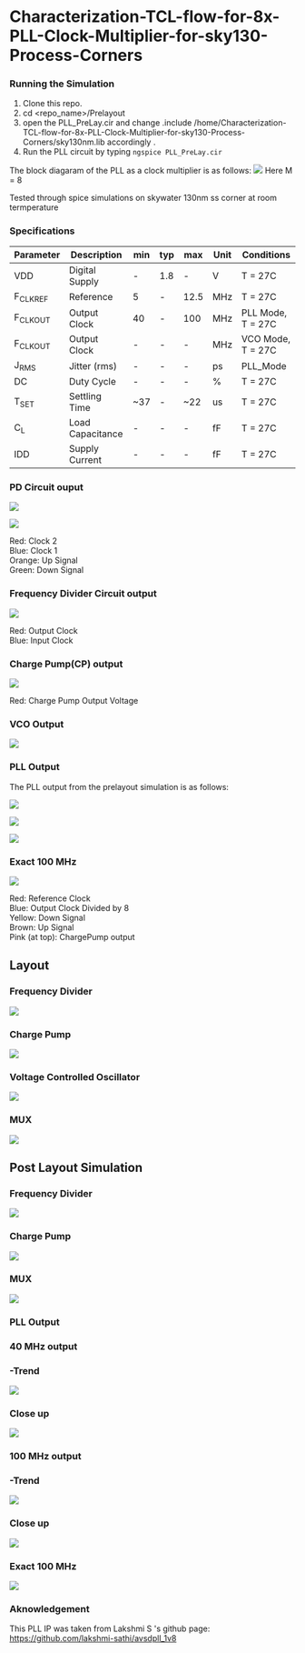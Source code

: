 # Characterization-TCL-flow-for-8x-PLL-Clock-Multiplier-for-sky130-Process-Corners

### Running the Simulation
1. Clone this repo. <br/>
2. cd <repo_name>/Prelayout <br/>
3. open the PLL_PreLay.cir and change .include /home/Characterization-TCL-flow-for-8x-PLL-Clock-Multiplier-for-sky130-Process-Corners/sky130nm.lib accordingly . <br/>
4. Run the PLL circuit by typing `ngspice PLL_PreLay.cir` <br/>

The block diagaram of the PLL as a clock multiplier is as follows:
![](/images/pll_freq.png)
Here M = 8

Tested through spice simulations on skywater 130nm ss corner at room termperature

<h3> Specifications </h3>

| Parameter | Description | min | typ | max | Unit | Conditions |
| --- | --- | --- | --- | --- | --- | --- |
| VDD | Digital Supply | - | 1.8 | - | V | T = 27C |
| F<sub>CLKREF</sub> | Reference | 5 | - | 12.5 | MHz | T = 27C |
| F<sub>CLKOUT</sub> | Output Clock | 40 | - | 100 | MHz | PLL Mode, T = 27C |
| F<sub>CLKOUT</sub> | Output Clock | - | - | - | MHz | VCO Mode, T = 27C |
| J<sub>RMS</sub> | Jitter (rms) | - | - | - | ps | PLL_Mode |
| DC | Duty Cycle | - | - | - | % | T = 27C | 
| T<sub>SET</sub> | Settling Time | ~37 | - | ~22 | us | T = 27C |
| C<sub>L</sub> | Load Capacitance | - | - | - | fF | T = 27C |
| IDD | Supply Current | - | - | - | fF | T = 27C |

### PD Circuit ouput

![](/images/pd1.png)

![](/images/pd2.png)

Red: Clock 2 <br />
Blue: Clock 1 <br />
Orange: Up Signal <br />
Green: Down Signal
 
### Frequency Divider Circuit output

![](/images/fd.png)

Red: Output Clock <br />
Blue: Input Clock  <br />

### Charge Pump(CP) output

![](/images/cp.png)

Red: Charge Pump Output Voltage

### VCO Output

![](/images/vco.png)

### PLL Output

The PLL output from the prelayout simulation is as follows:


![](/images/pll3.png)


<!-- ![](/images/pll4.png) -->

<!-- ![](/images/pll5.png) -->

![](/images/pll_100.png)

![](/images/pll_101.png)

### Exact 100 MHz 
![](/images/pll_104.png)

Red: Reference Clock <br />
Blue: Output Clock Divided by 8 <br />
Yellow: Down Signal <br />
Brown: Up Signal <br />
Pink (at top): ChargePump output  <br />

## Layout

### Frequency Divider

![](/images/fd_1.png)

### Charge Pump

![](/images/CP_layout.png)

### Voltage Controlled Oscillator

![](/images/vco_new.png)

### MUX 

![](/images/MUX_layout.png)

## Post Layout Simulation

### Frequency Divider

![](/images/fd_PLS.png)

### Charge Pump

![](/images/CP_PLS.png)

### MUX 

![](/images/MUX_circuit.png)

### PLL Output

### 40 MHz output

### -Trend

![](/images/pll_40_1.png)

### Close up

![](/images/pll_40_2.png)


### 100 MHz output

### -Trend

![](/images/pll_100_1.png)

### Close up

![](/images/pll_100_2.png)

### Exact 100 MHz

![](/images/pll_104.png)







### Aknowledgement 
This PLL IP was taken from Lakshmi S 's github page:  https://github.com/lakshmi-sathi/avsdpll_1v8
